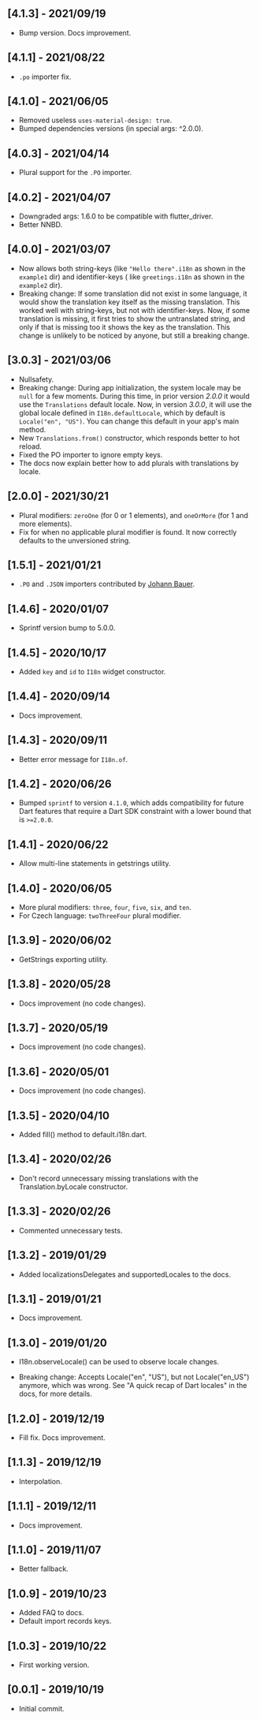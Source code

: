 ## [4.1.3] - 2021/09/19

* Bump version. Docs improvement.

## [4.1.1] - 2021/08/22

* `.po` importer fix.

## [4.1.0] - 2021/06/05

* Removed useless `uses-material-design: true`.
* Bumped dependencies versions (in special args: ^2.0.0).

## [4.0.3] - 2021/04/14

* Plural support for the `.PO` importer.

## [4.0.2] - 2021/04/07

* Downgraded args: 1.6.0 to be compatible with flutter_driver.
* Better NNBD.

## [4.0.0] - 2021/03/07

* Now allows both string-keys (like `"Hello there".i18n` as shown in the `example1` dir) and identifier-keys (
  like `greetings.i18n` as shown in the `example2` dir).
* Breaking change: If some translation did not exist in some language, it would show the translation key itself as the
  missing translation. This worked well with string-keys, but not with identifier-keys. Now, if some translation is
  missing, it first tries to show the untranslated string, and only if that is missing too it shows the key as the
  translation. This change is unlikely to be noticed by anyone, but still a breaking change.

## [3.0.3] - 2021/03/06

* Nullsafety.
* Breaking change: During app initialization, the system locale may be `null` for a few moments. During this time, in
  prior version _2.0.0_ it would use the `Translations` default locale. Now, in version _3.0.0_, it will use the global
  locale defined in `I18n.defaultLocale`, which by default is `Locale("en", "US")`. You can change this default in your
  app's main method.
* New `Translations.from()` constructor, which responds better to hot reload.
* Fixed the PO importer to ignore empty keys.
* The docs now explain better how to add plurals with translations by locale.

## [2.0.0] - 2021/30/21

* Plural modifiers: `zeroOne` (for 0 or 1 elements), and `oneOrMore` (for 1 and more elements).
* Fix for when no applicable plural modifier is found. It now correctly defaults to the unversioned string.

## [1.5.1] - 2021/01/21

* `.PO` and `.JSON` importers contributed by <a href="https://github.com/bauerj">Johann Bauer</a>.

## [1.4.6] - 2020/01/07

* Sprintf version bump to 5.0.0.

## [1.4.5] - 2020/10/17

* Added `key` and `id` to `I18n` widget constructor.

## [1.4.4] - 2020/09/14

* Docs improvement.

## [1.4.3] - 2020/09/11

* Better error message for `I18n.of`.

## [1.4.2] - 2020/06/26

* Bumped `sprintf` to version `4.1.0`, which adds compatibility for future Dart features that require a Dart SDK
  constraint with a lower bound that is `>=2.0.0`.

## [1.4.1] - 2020/06/22

* Allow multi-line statements in getstrings utility.

## [1.4.0] - 2020/06/05

* More plural modifiers: `three`, `four`, `five`, `six`, and `ten`.
* For Czech language: `twoThreeFour` plural modifier.

## [1.3.9] - 2020/06/02

* GetStrings exporting utility.

## [1.3.8] - 2020/05/28

* Docs improvement (no code changes).

## [1.3.7] - 2020/05/19

* Docs improvement (no code changes).

## [1.3.6] - 2020/05/01

* Docs improvement (no code changes).

## [1.3.5] - 2020/04/10

* Added fill() method to default.i18n.dart.

## [1.3.4] - 2020/02/26

* Don't record unnecessary missing translations with the Translation.byLocale constructor.

## [1.3.3] - 2020/02/26

* Commented unnecessary tests.

## [1.3.2] - 2019/01/29

* Added localizationsDelegates and supportedLocales to the docs.

## [1.3.1] - 2019/01/21

* Docs improvement.

## [1.3.0] - 2019/01/20

* I18n.observeLocale() can be used to observe locale changes.

* Breaking change: Accepts Locale("en", "US"), but not Locale("en_US") anymore, which was wrong. See "A quick recap of
  Dart locales" in the docs, for more details.

## [1.2.0] - 2019/12/19

* Fill fix. Docs improvement.

## [1.1.3] - 2019/12/19

* Interpolation.

## [1.1.1] - 2019/12/11

* Docs improvement.

## [1.1.0] - 2019/11/07

* Better fallback.

## [1.0.9] - 2019/10/23

* Added FAQ to docs.
* Default import records keys.

## [1.0.3] - 2019/10/22

* First working version.

## [0.0.1] - 2019/10/19

* Initial commit.


